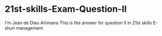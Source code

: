 # 21st-skills-Exam-Question-II

I'm Jean de Dieu Ahimana 
This is the answer for question II in 21st skills 
E-shuri management
